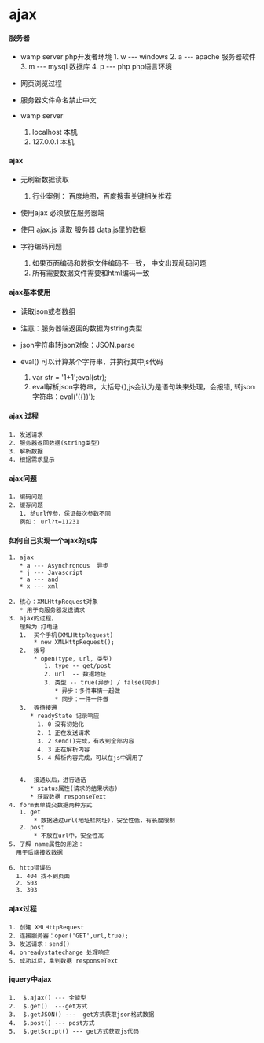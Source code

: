 ajax
====
#### 服务器
   * wamp server php开发者环境
    1. w  --- windows
    2. a  --- apache 服务器软件
    3. m  --- mysql  数据库
    4. p  --- php    php语言环境

   * 网页浏览过程
   * 服务器文件命名禁止中文
   * wamp server
     1. localhost 本机
     2. 127.0.0.1 本机

#### ajax
   * 无刷新数据读取
     1. 行业案例： 百度地图，百度搜索关键相关推荐
   * 使用ajax 必须放在服务器端
   * 使用 ajax.js 读取 服务器 data.js里的数据

   * 字符编码问题
     1. 如果页面编码和数据文件编码不一致，
     中文出现乱码问题
     2. 所有需要数据文件需要和html编码一致

#### ajax基本使用
   * 读取json或者数组
   * 注意：服务器端返回的数据为string类型
   * json字符串转json对象：JSON.parse
   * eval() 可以计算某个字符串，并执行其中js代码

     1. var str = '1+1';eval(str);
     2. eval解析json字符串，大括号{},js会认为是语句块来处理，会报错, 转json字符串：eval('({})');
#### ajax 过程
    1. 发送请求
    2. 服务器返回数据(string类型)
    3. 解析数据
    4. 根据需求显示
#### ajax问题
    1. 编码问题
    2. 缓存问题
       1. 给url传参，保证每次参数不同
       例如： url?t=11231

#### 如何自己实现一个ajax的js库
    1. ajax
       * a --- Asynchronous  异步
       * j --- Javascript
       * a --- and
       * x --- xml

    2. 核心：XMLHttpRequest对象
       * 用于向服务器发送请求
    3. ajax的过程，
       理解为 打电话
       1.  买个手机(XMLHttpRequest)
           * new XMLHttpRequest();
       2.  拨号
           * open(type, url, 类型)
              1. type -- get/post
              2. url  -- 数据地址
              3. 类型 -- true(异步) / false(同步)
                 * 异步：多件事情一起做
                 * 同步：一件一件做
       3.  等待接通
          * readyState 记录响应
            1. 0 没有初始化
            2. 1 正在发送请求
            3. 2 send()完成，有收到全部内容
            4. 3 正在解析内容
            5. 4 解析内容完成，可以在js中调用了


       4.  接通以后，进行通话
          * status属性(请求的结果状态)
          * 获取数据 responseText
    4. form表单提交数据两种方式
       1. get
           * 数据通过url(地址栏网址)，安全性低，有长度限制
       2. post
           * 不放在url中，安全性高
    5. 了解 name属性的用途：
      用于后端接收数据

    6. http错误码
      1. 404 找不到页面
      2. 503
      3. 303    
#### ajax过程
    1. 创建 XMLHttpRequest
    2. 连接服务器：open('GET',url,true);
    3. 发送请求：send()
    4. onreadystatechange 处理响应
    5. 成功以后，拿到数据 responseText

#### jquery中ajax
    1.  $.ajax() --- 全能型
    2.  $.get()  ---get方式
    3.  $.getJSON() ---  get方式获取json格式数据
    4.  $.post() --- post方式
    5.  $.getScript() --- get方式获取js代码
